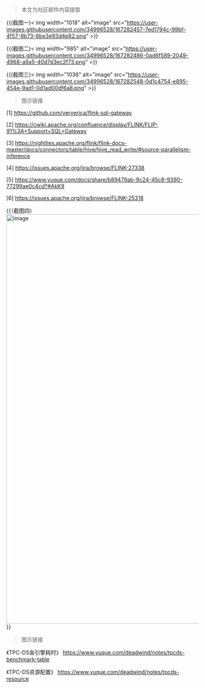> 本文为社区邮件内容提取

{{(截图一)< img width="1018" alt="image" src="https://user-images.githubusercontent.com/34996528/167282457-7ed1794c-99bf-4f57-8b73-6be3e93d4e82.png" >}}



{{(截图二)< img width="985" alt="image" src="https://user-images.githubusercontent.com/34996528/167282486-0ad6f589-2049-4968-a9a5-40d7d3ec2f73.png" >}}



{{(截图三)< img width="1036" alt="image" src="https://user-images.githubusercontent.com/34996528/167282548-0d1c4754-e895-454e-9ad1-0d1ad00df6a8.png" >}}


> 图示链接

[1] https://github.com/ververica/flink-sql-gateway

[2]
https://cwiki.apache.org/confluence/display/FLINK/FLIP-91%3A+Support+SQL+Gateway

[3]
https://nightlies.apache.org/flink/flink-docs-master/docs/connectors/table/hive/hive_read_write/#source-parallelism-inference

[4] https://issues.apache.org/jira/browse/FLINK-27338

[5]
https://www.yuque.com/docs/share/b89479ab-9c24-45c8-9390-77299ae0c4cd?#AkK9

[6] https://issues.apache.org/jira/browse/FLINK-25318



{{（截图四）<img width="1071" alt="image" src="https://user-images.githubusercontent.com/34996528/167282523-9e64992b-cdc8-4324-9d75-7aec2a4a0116.png">}}


> 图示链接

《TPC-DS各引擎耗时》
https://www.yuque.com/deadwind/notes/tpcds-benchmark-table

《TPC-DS资源配置》
https://www.yuque.com/deadwind/notes/tpcds-resource
